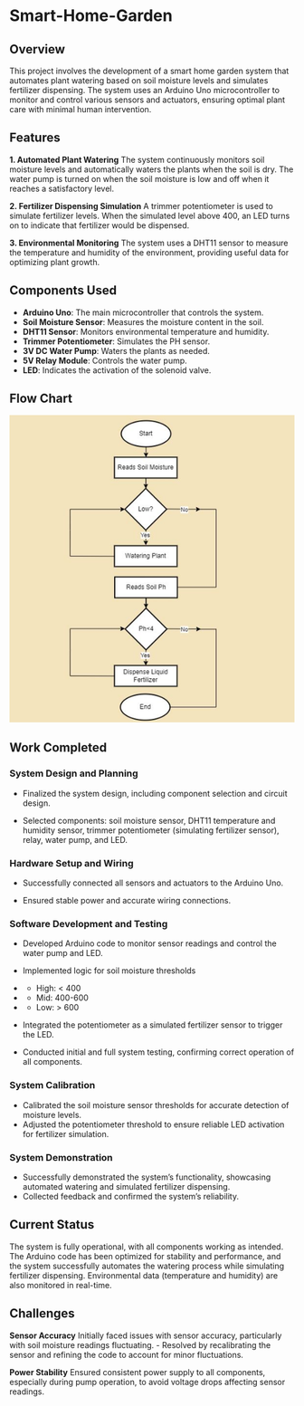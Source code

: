 
# Smart-Home-Garden

## Overview
This project involves the development of a smart home garden system that automates plant watering based on soil moisture levels and simulates fertilizer dispensing. The system uses an Arduino Uno microcontroller to monitor and control various sensors and actuators, ensuring optimal plant care with minimal human intervention.

## Features 

**1. Automated Plant Watering** 
The system continuously monitors soil moisture levels and automatically waters the plants when the soil is dry. The water pump is turned on when the soil moisture is low and off when it reaches a satisfactory level.
  
**2. Fertilizer Dispensing Simulation** 
A trimmer potentiometer is used to simulate fertilizer levels. When the simulated level above 400, an LED turns on to indicate that fertilizer would be dispensed.
 
**3. Environmental Monitoring** 
The system uses a DHT11 sensor to measure the temperature and humidity of the environment, providing useful data for optimizing plant growth. 
 
## Components Used  
 
- **Arduino Uno**: The main microcontroller that controls the system.
- **Soil Moisture Sensor**: Measures the moisture content in the soil.
- **DHT11 Sensor**: Monitors environmental temperature and humidity.
- **Trimmer Potentiometer**: Simulates the PH sensor.
- **3V DC Water Pump**: Waters the plants as needed.
- **5V Relay Module**: Controls the water pump.
- **LED**: Indicates the activation of the solenoid valve.

## Flow Chart
![alt text](https://github.com/Skiye34/Smart-Home-Garden/blob/main/FlowChart.JPG)

## Work Completed

### System Design and Planning 
- Finalized the system design, including component selection and circuit design. 
 
- Selected components: soil moisture sensor, DHT11 temperature and humidity sensor, trimmer potentiometer (simulating fertilizer sensor), relay, water pump, and LED. 
 
### Hardware Setup and Wiring 
- Successfully connected all sensors and actuators to the Arduino Uno. 
 
- Ensured stable power and accurate wiring connections. 
 
### Software Development and Testing

- Developed Arduino code to monitor sensor readings and control the water pump and LED. 
 
- Implemented logic for soil moisture thresholds
 
- - High: < 400
- - Mid: 400-600
- - Low: > 600

- Integrated the potentiometer as a simulated fertilizer sensor to trigger the LED. 
- Conducted initial and full system testing, confirming correct operation of all components. 
 
### System Calibration
- Calibrated the soil moisture sensor thresholds for accurate detection of moisture levels. 
-  Adjusted the potentiometer threshold to ensure reliable LED activation for fertilizer simulation. 
 
### System Demonstration

- Successfully demonstrated the system’s functionality, showcasing automated watering and simulated fertilizer dispensing. 
- Collected feedback and confirmed the system’s reliability.

## Current Status 
The system is fully operational, with all components working as intended. The Arduino code has been optimized for stability and performance, and the system successfully automates the watering process while simulating fertilizer dispensing. Environmental data (temperature and humidity) are also monitored in real-time.

## Challenges

**Sensor Accuracy** 
Initially faced issues with sensor accuracy, particularly with soil moisture readings fluctuating. - Resolved by recalibrating the sensor and refining the code to account for minor fluctuations. 

**Power Stability** 
 Ensured consistent power supply to all components, especially during pump operation, to avoid voltage drops affecting sensor readings.
